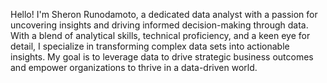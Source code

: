 Hello! I'm Sheron Runodamoto, a dedicated data analyst with a passion for uncovering insights and driving informed decision-making through data. 
With a blend of analytical skills, technical proficiency, and a keen eye for detail, I specialize in transforming complex data sets into actionable insights. 
My goal is to leverage data to drive strategic business outcomes and empower organizations to thrive in a data-driven world.


